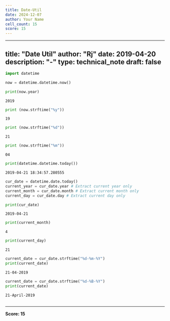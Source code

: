```yaml
---
title: Date-Util
date: 2024-12-07
author: Your Name
cell_count: 15
score: 15
---
```


---
title: "Date Util"
author: "Rj"
date: 2019-04-20
description: "-"
type: technical_note
draft: false
---

```python
import datetime
```


```python
now = datetime.datetime.now()
```


```python
print(now.year)
```

    2019



```python
print (now.strftime("%y"))
```

    19



```python
print (now.strftime("%d"))
```

    21



```python
print (now.strftime("%m"))
```

    04



```python
print(datetime.datetime.today())
```

    2019-04-21 18:34:57.280555



```python
cur_date = datetime.date.today()
current_year = cur_date.year # Extract current year only
current_month = cur_date.month # Extract current month only
current_day = cur_date.day # Extract current day only
```


```python
print(cur_date)
```

    2019-04-21



```python
print(current_month)
```

    4



```python
print(current_day)
```

    21



```python
current_date = cur_date.strftime("%d-%m-%Y")
print(current_date)
```

    21-04-2019



```python
current_date = cur_date.strftime("%d-%B-%Y")
print(current_date)
```

    21-April-2019



```python

```


---
**Score: 15**